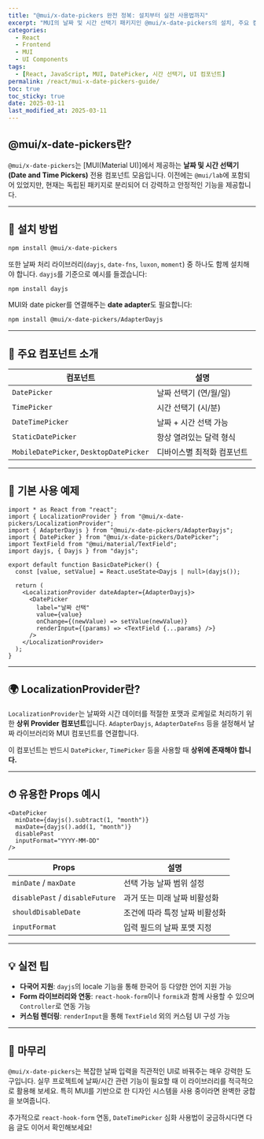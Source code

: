 ```yaml
---
title: "@mui/x-date-pickers 완전 정복: 설치부터 실전 사용법까지"
excerpt: "MUI의 날짜 및 시간 선택기 패키지인 @mui/x-date-pickers의 설치, 주요 컴포넌트, 사용 예제, 팁까지 실전 프로젝트에 바로 적용할 수 있도록 정리했습니다."
categories:
  - React
  - Frontend
  - MUI
  - UI Components
tags:
  - [React, JavaScript, MUI, DatePicker, 시간 선택기, UI 컴포넌트]
permalink: /react/mui-x-date-pickers-guide/
toc: true
toc_sticky: true
date: 2025-03-11
last_modified_at: 2025-03-11
---
```


## @mui/x-date-pickers란?

`@mui/x-date-pickers`는 [MUI(Material UI)]에서 제공하는 **날짜 및 시간 선택기(Date and Time Pickers)** 전용 컴포넌트 모음입니다. 이전에는 `@mui/lab`에 포함되어 있었지만, 현재는 독립된 패키지로 분리되어 더 강력하고 안정적인 기능을 제공합니다.

---

## 🔧 설치 방법

```bash
npm install @mui/x-date-pickers
```

또한 날짜 처리 라이브러리(`dayjs`, `date-fns`, `luxon`, `moment`) 중 하나도 함께 설치해야 합니다. `dayjs`를 기준으로 예시를 들겠습니다:

```bash
npm install dayjs
```

MUI와 date picker를 연결해주는 **date adapter**도 필요합니다:

```bash
npm install @mui/x-date-pickers/AdapterDayjs
```

---

## 📅 주요 컴포넌트 소개

| 컴포넌트                                | 설명                       |
| --------------------------------------- | -------------------------- |
| `DatePicker`                            | 날짜 선택기 (연/월/일)     |
| `TimePicker`                            | 시간 선택기 (시/분)        |
| `DateTimePicker`                        | 날짜 + 시간 선택 가능      |
| `StaticDatePicker`                      | 항상 열려있는 달력 형식    |
| `MobileDatePicker`, `DesktopDatePicker` | 디바이스별 최적화 컴포넌트 |

---

## 🧩 기본 사용 예제

```tsx
import * as React from "react";
import { LocalizationProvider } from "@mui/x-date-pickers/LocalizationProvider";
import { AdapterDayjs } from "@mui/x-date-pickers/AdapterDayjs";
import { DatePicker } from "@mui/x-date-pickers/DatePicker";
import TextField from "@mui/material/TextField";
import dayjs, { Dayjs } from "dayjs";

export default function BasicDatePicker() {
  const [value, setValue] = React.useState<Dayjs | null>(dayjs());

  return (
    <LocalizationProvider dateAdapter={AdapterDayjs}>
      <DatePicker
        label="날짜 선택"
        value={value}
        onChange={(newValue) => setValue(newValue)}
        renderInput={(params) => <TextField {...params} />}
      />
    </LocalizationProvider>
  );
}
```

---

## 🌍 LocalizationProvider란?

`LocalizationProvider`는 날짜와 시간 데이터를 적절한 포맷과 로케일로 처리하기 위한 **상위 Provider 컴포넌트**입니다. `AdapterDayjs`, `AdapterDateFns` 등을 설정해서 날짜 라이브러리와 MUI 컴포넌트를 연결합니다.

이 컴포넌트는 반드시 `DatePicker`, `TimePicker` 등을 사용할 때 **상위에 존재해야 합니다.**

---

## ⏱ 유용한 Props 예시

```tsx
<DatePicker
  minDate={dayjs().subtract(1, "month")}
  maxDate={dayjs().add(1, "month")}
  disablePast
  inputFormat="YYYY-MM-DD"
/>
```

| Props                           | 설명                           |
| ------------------------------- | ------------------------------ |
| `minDate` / `maxDate`           | 선택 가능 날짜 범위 설정       |
| `disablePast` / `disableFuture` | 과거 또는 미래 날짜 비활성화   |
| `shouldDisableDate`             | 조건에 따라 특정 날짜 비활성화 |
| `inputFormat`                   | 입력 필드의 날짜 포맷 지정     |

---

## 💡 실전 팁

- **다국어 지원**: `dayjs`의 locale 기능을 통해 한국어 등 다양한 언어 지원 가능
- **Form 라이브러리와 연동**: `react-hook-form`이나 `formik`과 함께 사용할 수 있으며 `Controller`로 연동 가능
- **커스텀 렌더링**: `renderInput`을 통해 `TextField` 외의 커스텀 UI 구성 가능

---

## 📝 마무리

`@mui/x-date-pickers`는 복잡한 날짜 입력을 직관적인 UI로 바꿔주는 매우 강력한 도구입니다. 실무 프로젝트에 날짜/시간 관련 기능이 필요할 때 이 라이브러리를 적극적으로 활용해 보세요. 특히 MUI를 기반으로 한 디자인 시스템을 사용 중이라면 완벽한 궁합을 보여줍니다.

추가적으로 `react-hook-form` 연동, `DateTimePicker` 심화 사용법이 궁금하시다면 다음 글도 이어서 확인해보세요!
